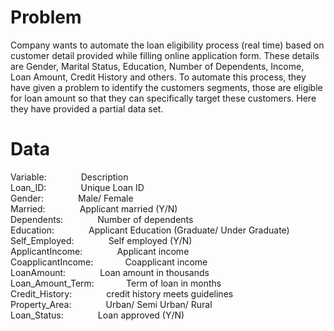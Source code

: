 # Problem

Company wants to automate the loan eligibility process (real time) based on customer detail provided while filling online application form. These details are Gender, Marital Status, Education, Number of Dependents, Income, Loan Amount, Credit History and others. To automate this process, they have given a problem to identify the customers segments, those are eligible for loan amount so that they can specifically target these customers. Here they have provided a partial data set.

# Data

Variable:      &nbsp;&nbsp;&nbsp;&nbsp;&nbsp;&nbsp;&nbsp;&nbsp;&nbsp;&nbsp;&nbsp;&nbsp;    Description  
Loan_ID:      &nbsp;&nbsp;&nbsp;&nbsp;&nbsp;&nbsp;&nbsp;&nbsp;&nbsp;&nbsp;&nbsp;&nbsp;     Unique Loan ID  
Gender:        &nbsp;&nbsp;&nbsp;&nbsp;&nbsp;&nbsp;&nbsp;&nbsp;&nbsp;&nbsp;&nbsp;&nbsp;    Male/ Female  
Married:        &nbsp;&nbsp;&nbsp;&nbsp;&nbsp;&nbsp;&nbsp;&nbsp;&nbsp;&nbsp;&nbsp;&nbsp;   Applicant married (Y/N)  
Dependents:     &nbsp;&nbsp;&nbsp;&nbsp;&nbsp;&nbsp;&nbsp;&nbsp;&nbsp;&nbsp;&nbsp;&nbsp;   Number of dependents  
Education:      &nbsp;&nbsp;&nbsp;&nbsp;&nbsp;&nbsp;&nbsp;&nbsp;&nbsp;&nbsp;&nbsp;&nbsp;  Applicant Education (Graduate/ Under Graduate)  
Self_Employed:   &nbsp;&nbsp;&nbsp;&nbsp;&nbsp;&nbsp;&nbsp;&nbsp;&nbsp;&nbsp;&nbsp;&nbsp; Self employed (Y/N)  
ApplicantIncome: &nbsp;&nbsp;&nbsp;&nbsp;&nbsp;&nbsp;&nbsp;&nbsp;&nbsp;&nbsp;&nbsp;&nbsp;  Applicant income  
CoapplicantIncome:&nbsp;&nbsp;&nbsp;&nbsp;&nbsp;&nbsp;&nbsp;&nbsp;&nbsp;&nbsp;&nbsp;&nbsp; Coapplicant income  
LoanAmount:    &nbsp;&nbsp;&nbsp;&nbsp;&nbsp;&nbsp;&nbsp;&nbsp;&nbsp;&nbsp;&nbsp;&nbsp;    Loan amount in thousands  
Loan_Amount_Term:&nbsp;&nbsp;&nbsp;&nbsp;&nbsp;&nbsp;&nbsp;&nbsp;&nbsp;&nbsp;&nbsp;&nbsp;  Term of loan in months  
Credit_History:  &nbsp;&nbsp;&nbsp;&nbsp;&nbsp;&nbsp;&nbsp;&nbsp;&nbsp;&nbsp;&nbsp;&nbsp;  credit history meets guidelines  
Property_Area:   &nbsp;&nbsp;&nbsp;&nbsp;&nbsp;&nbsp;&nbsp;&nbsp;&nbsp;&nbsp;&nbsp;&nbsp;  Urban/ Semi Urban/ Rural  
Loan_Status:   &nbsp;&nbsp;&nbsp;&nbsp;&nbsp;&nbsp;&nbsp;&nbsp;&nbsp;&nbsp;&nbsp;&nbsp;    Loan approved (Y/N)  

